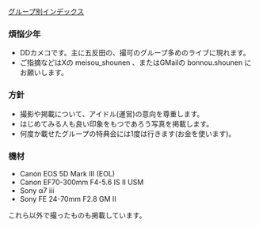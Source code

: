 [グループ別インデックス](index.md)

### 煩悩少年

- DDカメコです。主に五反田の、撮可のグループ多めのライブに現れます。
- ご指摘などはXの meisou\_shounen 、またはGMailの bonnou.shounen にお願いします。

### 方針

- 撮影や掲載について、アイドル(運営)の意向を尊重します。
- はじめてみる人も良い印象をもつであろう写真を掲載します。
- 何度か載せたグループの特典会には1度は行きます(お金を使います)。

### 機材

- Canon EOS 5D Mark III (EOL)
- Canon EF70-300mm F4-5.6 IS II USM
- Sony α7 iii
- Sony FE 24-70mm F2.8 GM II

これら以外で撮ったものも掲載しています。
